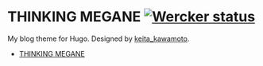 # THINKING MEGANE <a href="https://app.wercker.com/project/bykey/c58b773c83b6c10c9d651b0bf0ec8835"><img alt="Wercker status" src="https://app.wercker.com/status/c58b773c83b6c10c9d651b0bf0ec8835/s/master"></a>

My blog theme for Hugo. Designed by [keita\_kawamoto](https://twitter.com/keita_kawamoto).

- [THINKING MEGANE](https://blog.monochromegane.com)

